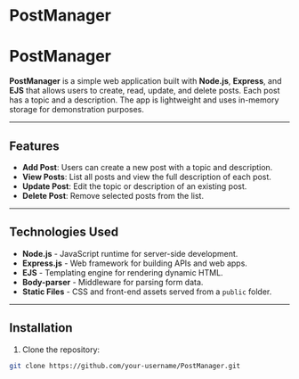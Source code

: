# PostManager
# PostManager

**PostManager** is a simple web application built with **Node.js**, **Express**, and **EJS** that allows users to create, read, update, and delete posts. Each post has a topic and a description. The app is lightweight and uses in-memory storage for demonstration purposes.

---

## Features

- **Add Post**: Users can create a new post with a topic and description.
- **View Posts**: List all posts and view the full description of each post.
- **Update Post**: Edit the topic or description of an existing post.
- **Delete Post**: Remove selected posts from the list.

---

## Technologies Used

- **Node.js** - JavaScript runtime for server-side development.
- **Express.js** - Web framework for building APIs and web apps.
- **EJS** - Templating engine for rendering dynamic HTML.
- **Body-parser** - Middleware for parsing form data.
- **Static Files** - CSS and front-end assets served from a `public` folder.

---

## Installation

1. Clone the repository:

```bash
git clone https://github.com/your-username/PostManager.git
